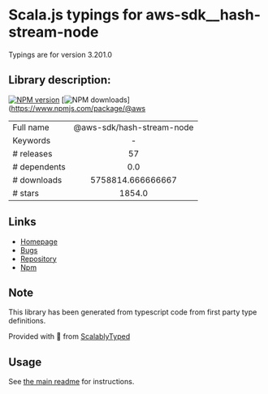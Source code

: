 
# Scala.js typings for aws-sdk__hash-stream-node

Typings are for version 3.201.0

## Library description:
[![NPM version](https://img.shields.io/npm/v/@aws-sdk/hash-stream-node/latest.svg)](https://www.npmjs.com/package/@aws-sdk/hash-stream-node) [![NPM downloads](https://img.shields.io/npm/dm/@aws-sdk/hash-stream-node.svg)](https://www.npmjs.com/package/@aws

|                    |                 |
| ------------------ | :-------------: |
| Full name          | @aws-sdk/hash-stream-node |
| Keywords           | - |
| # releases         | 57 |
| # dependents       | 0.0 |
| # downloads        | 5758814.666666667 |
| # stars            | 1854.0 |

## Links
- [Homepage](https://github.com/aws/aws-sdk-js-v3/tree/main/packages/hash-stream-node)
- [Bugs](https://github.com/aws/aws-sdk-js-v3/issues)
- [Repository](https://github.com/aws/aws-sdk-js-v3)
- [Npm](https://www.npmjs.com/package/%40aws-sdk%2Fhash-stream-node)
    


## Note
This library has been generated from typescript code from first party type definitions.

Provided with :purple_heart: from [ScalablyTyped](https://github.com/oyvindberg/ScalablyTyped)

## Usage
See [the main readme](../../readme.md) for instructions.


